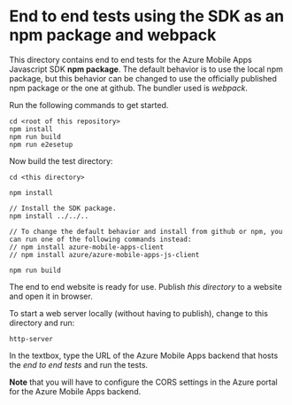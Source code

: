 # End to end tests using the SDK as an npm package and webpack 

This directory contains end to end tests for the Azure Mobile Apps Javascript SDK **npm package**. The default behavior is to use the local npm package, but this behavior can be changed to use the officially published npm package or the one at github. The bundler used is _webpack_.

Run the following commands to get started.
```
cd <root of this repository>
npm install
npm run build
npm run e2esetup
```

Now build the test directory:
```
cd <this directory>

npm install

// Install the SDK package.
npm install ../../..

// To change the default behavior and install from github or npm, you can run one of the following commands instead:
// npm install azure-mobile-apps-client
// npm install azure/azure-mobile-apps-js-client

npm run build
```

The end to end website is ready for use. Publish _this directory_ to a website and open it in browser.

To start a web server locally (without having to publish), change to this directory and run:
```
http-server
```

In the textbox, type the URL of the Azure Mobile Apps backend that hosts the _end to end tests_ and run the tests.

**Note** that you will have to configure the CORS settings in the Azure portal for the Azure Mobile Apps backend.

